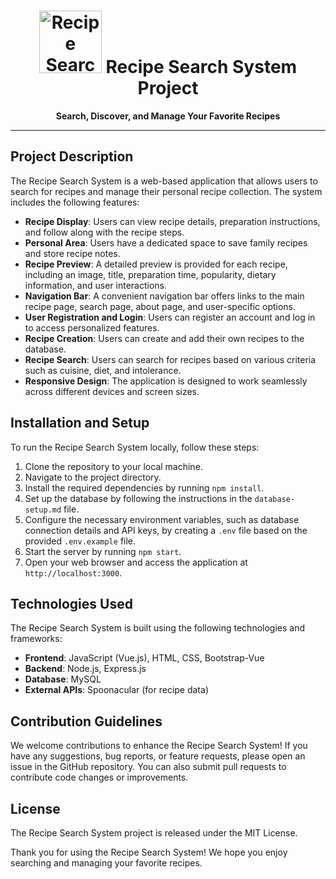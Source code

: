 <h1 align="center">
  <img src="https://images.unsplash.com/photo-1504674900247-0877df9cc836?ixlib=rb-4.0.3&ixid=M3wxMjA3fDB8MHxleHBsb3JlLWZlZWR8MXx8fGVufDB8fHx8fA%3D%3D&w=1000&q=80" width="100px" alt="Recipe Search System Logo"/>
  Recipe Search System Project
</h1>

<p align="center">
  <b>Search, Discover, and Manage Your Favorite Recipes</b>
</p>

---
## Project Description

The Recipe Search System is a web-based application that allows users to search for recipes and manage their personal recipe collection. The system includes the following features:

- **Recipe Display**: Users can view recipe details, preparation instructions, and follow along with the recipe steps.
- **Personal Area**: Users have a dedicated space to save family recipes and store recipe notes.
- **Recipe Preview**: A detailed preview is provided for each recipe, including an image, title, preparation time, popularity, dietary information, and user interactions.
- **Navigation Bar**: A convenient navigation bar offers links to the main recipe page, search page, about page, and user-specific options.
- **User Registration and Login**: Users can register an account and log in to access personalized features.
- **Recipe Creation**: Users can create and add their own recipes to the database.
- **Recipe Search**: Users can search for recipes based on various criteria such as cuisine, diet, and intolerance.
- **Responsive Design**: The application is designed to work seamlessly across different devices and screen sizes.

## Installation and Setup

To run the Recipe Search System locally, follow these steps:

1. Clone the repository to your local machine.
2. Navigate to the project directory.
3. Install the required dependencies by running `npm install`.
4. Set up the database by following the instructions in the `database-setup.md` file.
5. Configure the necessary environment variables, such as database connection details and API keys, by creating a `.env` file based on the provided `.env.example` file.
6. Start the server by running `npm start`.
7. Open your web browser and access the application at `http://localhost:3000`.

## Technologies Used

The Recipe Search System is built using the following technologies and frameworks:

- **Frontend**: JavaScript (Vue.js), HTML, CSS, Bootstrap-Vue
- **Backend**: Node.js, Express.js
- **Database**: MySQL
- **External APIs**: Spoonacular (for recipe data)

## Contribution Guidelines

We welcome contributions to enhance the Recipe Search System! If you have any suggestions, bug reports, or feature requests, please open an issue in the GitHub repository. You can also submit pull requests to contribute code changes or improvements.

## License

The Recipe Search System project is released under the MIT License.

Thank you for using the Recipe Search System! We hope you enjoy searching and managing your favorite recipes.
